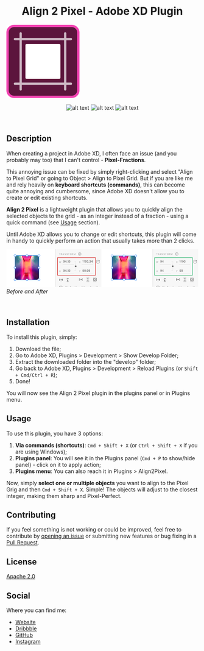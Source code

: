 <h1 align="center">Align 2 Pixel - Adobe XD Plugin</h1>

  ![alt text](https://github.com/hugompfigueira/align2pixel-xd-plugin/blob/main/images/icon%405x.png "Logo")

<div align="center">
  
  ![alt text](https://img.shields.io/badge/plugin-Adobe%20XD-blueviolet)
  ![alt text](https://img.shields.io/badge/version-0.1.0-blue)
  ![alt text](https://img.shields.io/github/license/hugompfigueira/align2pixel-xd-plugin)
  
</div>
<br/>

## Description

When creating a project in Adobe XD, I often face an issue (and you probably may too) that I can't control - **Pixel-Fractions**.

This annoying issue can be fixed by simply right-clicking and select "Align to Pixel Grid" or going to Object > Align to Pixel Grid. But if you are like me and rely heavily on **keyboard shortcuts (commands)**, this can become quite annoying and cumbersome, since Adobe XD doesn't allow you to create or edit existing shortcuts.

**Align 2 Pixel** is a lightweight plugin that allows you to quickly align the selected objects to the grid - as an integer instead of a fraction - using a quick command (see [Usage](https://github.com/hugompfigueira/align2pixel-xd-plugin/blob/main/README.md#usage) section). 

Until Adobe XD allows you to change or edit shortcuts, this plugin will come in handy to quickly perform an action that usually takes more than 2 clicks.

![Before and After applying the align2pixel](https://github.com/hugompfigueira/align2pixel-xd-plugin/blob/main/before-and-after.png "Before and After")
_Before and After_

<br/>

## Installation

To install this plugin, simply:

1. Download the file;
2. Go to Adobe XD, Plugins > Development > Show Develop Folder;
3. Extract the downloaded folder into the "develop" folder;
4. Go back to Adobe XD, Plugins > Development > Reload Plugins (or `Shift + Cmd/Ctrl + R`);
5. Done!

You will now see the Align 2 Pixel plugin in the plugins panel or in Plugins menu.
<br/>

## Usage

To use this plugin, you have 3 options:

1. **Via commands (shortcuts)**: `Cmd + Shift + X` (or `Ctrl + Shift + X` if you are using Windows);
2. **Plugins panel**: You will see it in the Plugins panel (`Cmd + P` to show/hide panel) - click on it to apply action;
3. **Plugins menu**: You can also reach it in Plugins > Align2Pixel.

Now, simply **select one or multiple objects** you want to align to the Pixel Grig and then `Cmd + Shift + X`. Simple! 
The objects will adjust to the closest integer, making them sharp and Pixel-Perfect.

## Contributing

If you feel something is not working or could be improved, feel free to contribute by [opening an issue](https://github.com/hugompfigueira/align2pixel-xd-plugin/issues) or submitting new features or bug fixing in a [Pull Request](https://github.com/hugompfigueira/align2pixel-xd-plugin/pulls).

## License

[Apache 2.0](https://github.com/hugompfigueira/align2pixel-xd-plugin/blob/main/LICENSE)

## Social

Where you can find me:

- [Website](https://hugofigueira.pt)
- [Dribbble](https://dribbble.com/hfigueira_1)
- [GitHub](https://github.com/hugompfigueira)
- [Instagram](https://www.instagram.com/hugompfigueira/)
